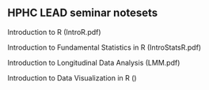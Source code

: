 ## HPHC LEAD seminar notesets 
Introduction to R (IntroR.pdf)

Introduction to Fundamental Statistics in R (IntroStatsR.pdf)

Introduction to Longitudinal Data Analysis (LMM.pdf)

Introduction to Data Visualization in R ()
